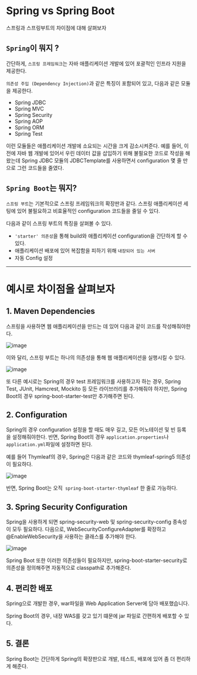 # Spring vs Spring Boot

스프링과 스프링부트의 차이점에 대해 살펴보자

## `Spring`이 뭐지 ?
간단하게, `스프링 프레임워크`는 자바 애플리케이션 개발에 있어 포괄적인 인프라 지원을 제공한다.

`의존성 주입 (Dependency Injection)`과 같은 특징이 포함되어 있고, 다음과 같은 모듈을 제공한다.
- Spring JDBC
- Spring MVC
- Spring Security
- Spring AOP
- Spring ORM
- Spring Test

이런 모듈들은 애플리케이션 개발에 소요되는 시간을 크게 감소시켜준다.
예를 들어, 이전에 자바 웹 개발에 있어서 우린 데이터 값을 삽입하기 위해 불필요한 코드로 작성을 해왔는데
Spring JDBC 모듈의 JDBCTemplate를 사용하면서 configuration 몇 줄 만으로 그런 코드들을 줄였다.

## `Spring Boot`는 뭐지?
`스프링 부트`는 기본적으로 스프링 프레임워크의 확장판과 같다. 스프링 애플리케이션 세팅에 있어
불필요하고 비효율적인 configuration 코드들을 줄일 수 있다.

다음과 같이 스프링 부트의 특징을 살펴볼 수 있다.
- `'starter' 의존성`을 통해 build와 애플리케이션 configuration을 간단하게 할 수 있다.
- 애플리케이션 배포에 있어 복잡함을 피하기 위해 `내장되어 있는 서버`
- 자동 Config 설정

-----------
# 예시로 차이점을 살펴보자
## 1. Maven Dependencies
스프링을 사용하면 웹 애플리케이션을 만드는 데 있어 다음과 같이 코드를 작성해줘야한다.

![image](https://user-images.githubusercontent.com/109537583/203453613-3de343fc-fc1b-4c20-862b-e294f54140a7.png)

이와 달리, 스프링 부트는 하나의 의존성을 통해 웹 애플리케이션을 실행시킬 수 있다.

![image](https://user-images.githubusercontent.com/109537583/203453716-6b5d35e1-ea56-4ff5-82aa-5ed012971112.png)


또 다른 예시로는 Spring의 경우 test 프레임워크를 사용하고자 하는 경우, Spring Test, JUnit, Hamcrest, Mockito 등 모든 라이브러리를
추가해줘야 하지만,
Spring Boot의 경우 spring-boot-starter-test만 추가해주면 된다.

## 2. Configuration 
Spring의 경우 configuration 설정을 할 때도 매우 길고, 모든 어노테이션 및 빈 등록을 설정해줘야한다.
반면, Spring Boot의 경우 `application.properties`나 `application.yml`파일에 설정하면 된다.

예를 들어 Thymleaf의 경우, Spring은 다음과 같은 코드와 thymleaf-spring5 의존성이 필요하다.

![image](https://user-images.githubusercontent.com/109537583/203466987-a978ab5b-7387-4102-be40-20180c4fc284.png)


반면, Spring Boot는 오직` spring-boot-starter-thymleaf` 한 줄로 가능하다.

## 3. Spring Security Configuration
Spring을 사용하게 되면 spring-security-web 및 spring-security-config 종속성이 모두 필요하다.
다음으로, WebSecurityConfigureAdapter를 확장하고 @EnableWebSecurity을 사용하는 클래스를 추가해야 한다.

![image](https://user-images.githubusercontent.com/109537583/203467547-92b19c54-e41e-4b01-9ca7-e288f899a8a6.png)

Spring Boot 또한 이러한 의존성들이 필요하지만, spring-boot-starter-security로 의존성을 정의해주면
자동적으로 classpath로 추가해준다.

## 4. 편리한 배포
Spring으로 개발한 경우, war파일을 Web Application Server에 담아 배포했습니다.

Spring Boot의 경우, 내장 WAS를 갖고 있기 떄문에 jar 파일로 간편하게 배포할 수 있다. 

## 5. 결론
Spring Boot는 간단하게 Spring의 확장판으로 개발, 테스트, 배포에 있어 좀 더 편리하게 해준다.
